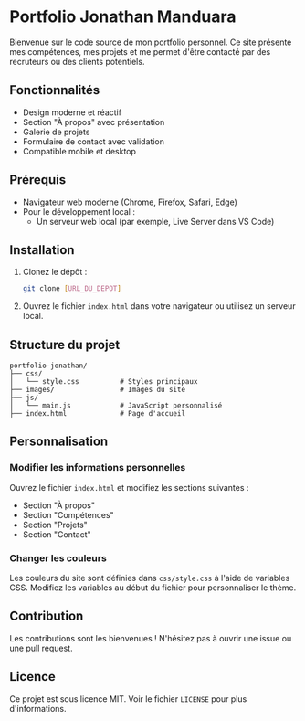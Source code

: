# Portfolio Jonathan Manduara

Bienvenue sur le code source de mon portfolio personnel. Ce site présente mes compétences, mes projets et me permet d'être contacté par des recruteurs ou des clients potentiels.

## Fonctionnalités

- Design moderne et réactif
- Section "À propos" avec présentation
- Galerie de projets
- Formulaire de contact avec validation
- Compatible mobile et desktop

## Prérequis

- Navigateur web moderne (Chrome, Firefox, Safari, Edge)
- Pour le développement local :
  - Un serveur web local (par exemple, Live Server dans VS Code)

## Installation

1. Clonez le dépôt :
   ```bash
   git clone [URL_DU_DEPOT]
   ```

2. Ouvrez le fichier `index.html` dans votre navigateur ou utilisez un serveur local.

## Structure du projet

```
portfolio-jonathan/
├── css/
│   └── style.css          # Styles principaux
├── images/                # Images du site
├── js/
│   └── main.js            # JavaScript personnalisé
├── index.html             # Page d'accueil
```

## Personnalisation

### Modifier les informations personnelles
Ouvrez le fichier `index.html` et modifiez les sections suivantes :
- Section "À propos"
- Section "Compétences"
- Section "Projets"
- Section "Contact"

### Changer les couleurs
Les couleurs du site sont définies dans `css/style.css` à l'aide de variables CSS. Modifiez les variables au début du fichier pour personnaliser le thème.

## Contribution

Les contributions sont les bienvenues ! N'hésitez pas à ouvrir une issue ou une pull request.

## Licence

Ce projet est sous licence MIT. Voir le fichier `LICENSE` pour plus d'informations.
